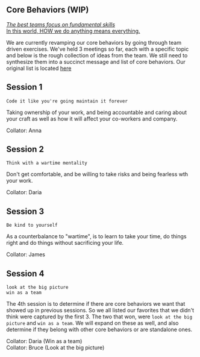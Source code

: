## Core Behaviors (WIP)

[_The best teams focus on fundamental skills_](https://medium.com/swlh/leaders-be-the-dumbest-in-the-room-777060a38d86)    
[In this world, HOW we do anything means everything.](https://www.howistheanswer.com/how/)

We are currently revamping our core behaviors by going through team driven exercises.  We've held 3 meetings so far, each with a specific topic and below is the rough collection of ideas from the team.  We still need to synthesize them into a succinct message and list of core behaviors.  Our original list is located [here](original.md)

## Session 1

`Code it like you're going maintain it forever`

Taking ownership of your work, and being accountable and caring about your craft as well as how it will affect your co-workers and company.

Collator: Anna

## Session 2

`Think with a wartime mentality`

Don't get comfortable, and be willing to take risks and being fearless wth your work.

Collator: Daria

## Session 3

`Be kind to yourself`

As a counterbalance to "wartime", is to learn to take your time, do things right and do things without sacrificing your life.

Collator: James

## Session 4

`look at the big picture`   
`win as a team`

The 4th session is to determine if there are core behaviors we want that showed up in previous sessions.  So we all listed our favorites that we didn't think were captured by the first 3.  The two that won, were `look at the big picture` and `win as a team`.  We will expand on these as well, and also determine if they belong with other core behaviors or are standalone ones.

Collator: Daria (Win as a team)    
Collator: Bruce (Look at the big picture)
